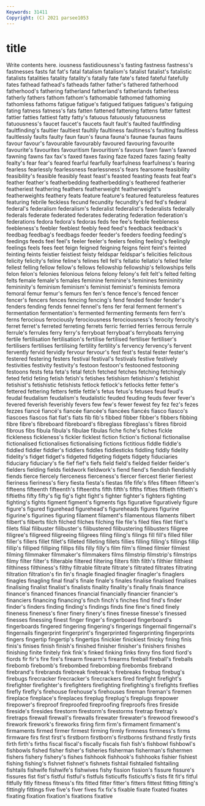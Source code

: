 ```yaml
---
Keywords: 31411
Copyright: (C) 2021 parsee1053
---
```


# title

Write contents here.
iousness fastidiousness's fasting
fastness fastness's fastnesses fasts fat fat's fatal fatalism fatalism's fatalist
fatalist's fatalistic fatalists fatalities fatality fatality's fatally fate fate's fated
fateful fatefully fates fathead fathead's fatheads father father's fathered fatherhood
fatherhood's fathering fatherland fatherland's fatherlands fatherless fatherly fathers fathom fathom's
fathomable fathomed fathoming fathomless fathoms fatigue fatigue's fatigued fatigues fatigues's
fatiguing fating fatness fatness's fats fatten fattened fattening fattens fatter
fattest fattier fatties fattiest fatty fatty's fatuous fatuously fatuousness fatuousness's
faucet faucet's faucets fault fault's faulted faultfinding faultfinding's faultier faultiest
faultily faultiness faultiness's faulting faultless faultlessly faults faulty faun faun's
fauna fauna's faunae faunas fauns favour favour's favourable favourably favoured
favouring favourite favourite's favourites favouritism favouritism's favours fawn fawn's fawned
fawning fawns fax fax's faxed faxes faxing faze fazed fazes
fazing fealty fealty's fear fear's feared fearful fearfully fearfulness fearfulness's
fearing fearless fearlessly fearlessness fearlessness's fears fearsome feasibility feasibility's feasible
feasibly feast feast's feasted feasting feasts feat feat's feather feather's
featherbedding featherbedding's feathered featherier featheriest feathering feathers featherweight featherweight's featherweights
feathery feats feature feature's featured featureless features featuring febrile feckless
fecund fecundity fecundity's fed fed's federal federal's federalism federalism's federalist
federalist's federalists federally federals federate federated federates federating federation federation's
federations fedora fedora's fedoras feds fee fee's feeble feebleness feebleness's
feebler feeblest feebly feed feed's feedback feedback's feedbag feedbag's feedbags
feeder feeder's feeders feeding feeding's feedings feeds feel feel's feeler
feeler's feelers feeling feeling's feelingly feelings feels fees feet feign
feigned feigning feigns feint feint's feinted feinting feints feistier feistiest
feisty feldspar feldspar's felicities felicitous felicity felicity's feline feline's felines
fell fell's fellatio fellatio's felled feller fellest felling fellow fellow's
fellows fellowship fellowship's fellowships fells felon felon's felonies felonious felons
felony felony's felt felt's felted felting felts female female's females
feminine feminine's feminines femininity femininity's feminism feminism's feminist feminist's feminists
femora femoral femur femur's femurs fen fen's fence fence's fenced
fencer fencer's fencers fences fencing fencing's fend fended fender fender's
fenders fending fends fennel fennel's fens fer feral ferment ferment's
fermentation fermentation's fermented fermenting ferments fern fern's ferns ferocious ferociously
ferociousness ferociousness's ferocity ferocity's ferret ferret's ferreted ferreting ferrets ferric
ferried ferries ferrous ferrule ferrule's ferrules ferry ferry's ferryboat ferryboat's
ferryboats ferrying fertile fertilisation fertilisation's fertilise fertilised fertiliser fertiliser's fertilisers
fertilises fertilising fertility fertility's fervency fervency's fervent fervently fervid fervidly
fervour fervour's fest fest's festal fester fester's festered festering festers
festival festival's festivals festive festively festivities festivity festivity's festoon festoon's
festooned festooning festoons fests feta feta's fetal fetch fetched fetches
fetching fetchingly feted fetid feting fetish fetish's fetishes fetishism fetishism's
fetishist fetishist's fetishistic fetishists fetlock fetlock's fetlocks fetter fetter's fettered
fettering fetters fettle fettle's fetus fetus's fetuses feud feud's feudal
feudalism feudalism's feudalistic feuded feuding feuds fever fever's fevered feverish
feverishly fevers few few's fewer fewest fey fez fez's fezes
fezzes fiancé fiancé's fiancée fiancée's fiancées fiancés fiasco fiasco's fiascoes
fiascos fiat fiat's fiats fib fib's fibbed fibber fibber's fibbers
fibbing fibre fibre's fibreboard fibreboard's fibreglass fibreglass's fibres fibroid fibrous
fibs fibula fibula's fibulae fibulas fiche fiche's fiches fickle fickleness
fickleness's fickler ficklest fiction fiction's fictional fictionalise fictionalised fictionalises fictionalising
fictions fictitious fiddle fiddle's fiddled fiddler fiddler's fiddlers fiddles fiddlesticks
fiddling fiddly fidelity fidelity's fidget fidget's fidgeted fidgeting fidgets fidgety
fiduciaries fiduciary fiduciary's fie fief fief's fiefs field field's fielded
fielder fielder's fielders fielding fields fieldwork fieldwork's fiend fiend's fiendish
fiendishly fiends fierce fiercely fierceness fierceness's fiercer fiercest fierier fieriest
fieriness fieriness's fiery fiesta fiesta's fiestas fife fife's fifes fifteen
fifteen's fifteens fifteenth fifteenth's fifteenths fifth fifth's fifths fifties fiftieth
fiftieth's fiftieths fifty fifty's fig fig's fight fight's fighter fighter's
fighters fighting fighting's fights figment figment's figments figs figurative figuratively
figure figure's figured figurehead figurehead's figureheads figures figurine figurine's figurines
figuring filament filament's filamentous filaments filbert filbert's filberts filch filched
filches filching file file's filed files filet filet's filets filial
filibuster filibuster's filibustered filibustering filibusters filigree filigree's filigreed filigreeing filigrees
filing filing's filings fill fill's filled filler filler's fillers fillet
fillet's filleted filleting fillets fillies filling filling's fillings fillip fillip's
filliped filliping fillips fills filly filly's film film's filmed filmier
filmiest filming filmmaker filmmaker's filmmakers films filmstrip filmstrip's filmstrips filmy
filter filter's filterable filtered filtering filters filth filth's filthier filthiest
filthiness filthiness's filthy filtrable filtrate filtrate's filtrated filtrates filtrating filtration
filtration's fin fin's finagle finagled finagler finagler's finaglers finagles finagling
final final's finale finale's finales finalise finalised finalises finalising finalist
finalist's finalists finality finality's finally finals finance finance's financed finances
financial financially financier financier's financiers financing financing's finch finch's finches
find find's finder finder's finders finding finding's findings finds fine
fine's fined finely fineness fineness's finer finery finery's fines finesse
finesse's finessed finesses finessing finest finger finger's fingerboard fingerboard's fingerboards
fingered fingering fingering's fingerings fingernail fingernail's fingernails fingerprint fingerprint's fingerprinted
fingerprinting fingerprints fingers fingertip fingertip's fingertips finickier finickiest finicky fining
finis finis's finises finish finish's finished finisher finisher's finishers finishes
finishing finite finitely fink fink's finked finking finks finny fins
fiord fiord's fiords fir fir's fire fire's firearm firearm's firearms
fireball fireball's fireballs firebomb firebomb's firebombed firebombing firebombs firebrand firebrand's
firebrands firebreak firebreak's firebreaks firebug firebug's firebugs firecracker firecracker's firecrackers
fired firefight firefight's firefighter firefighter's firefighters firefighting firefighting's firefights fireflies
firefly firefly's firehouse firehouse's firehouses fireman fireman's firemen fireplace fireplace's
fireplaces fireplug fireplug's fireplugs firepower firepower's fireproof fireproofed fireproofing fireproofs
fires fireside fireside's firesides firestorm firestorm's firestorms firetrap firetrap's firetraps
firewall firewall's firewalls firewater firewater's firewood firewood's firework firework's fireworks
firing firm firm's firmament firmament's firmaments firmed firmer firmest firming
firmly firmness firmness's firms firmware firs first first's firstborn firstborn's
firstborns firsthand firstly firsts firth firth's firths fiscal fiscal's fiscally
fiscals fish fish's fishbowl fishbowl's fishbowls fished fisher fisher's fisheries
fisherman fisherman's fishermen fishers fishery fishery's fishes fishhook fishhook's fishhooks
fishier fishiest fishing fishing's fishnet fishnet's fishnets fishtail fishtailed fishtailing
fishtails fishwife fishwife's fishwives fishy fission fission's fissure fissure's fissures
fist fist's fistful fistful's fistfuls fisticuffs fisticuffs's fists fit fit's
fitful fitfully fitly fitness fitness's fits fitted fitter fitter's fitters
fittest fitting fitting's fittingly fittings five five's fiver fives fix
fix's fixable fixate fixated fixates fixating fixation fixation's fixations fixative
